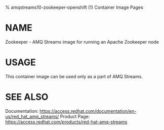% amqstreams10-zookeeper-openshift (1) Container Image Pages

# NAME

Zookeeper - AMQ Streams image for running an Apache Zookeeper node

# USAGE

This container image can be used only as a part of AMQ Streams.

# SEE ALSO

Documentation: https://access.redhat.com/documentation/en-us/red_hat_amq_streams/
Product Page: https://access.redhat.com/products/red-hat-amq-streams